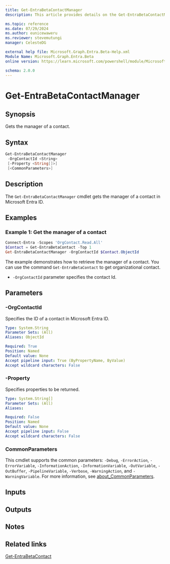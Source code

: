 ```yaml
---
title: Get-EntraBetaContactManager
description: This article provides details on the Get-EntraBetaContactManager command.

ms.topic: reference
ms.date: 07/29/2024
ms.author: eunicewaweru
ms.reviewer: stevemutungi
manager: CelesteDG

external help file: Microsoft.Graph.Entra.Beta-Help.xml
Module Name: Microsoft.Graph.Entra.Beta
online version: https://learn.microsoft.com/powershell/module/Microsoft.Graph.Entra.Beta/Get-EntraBetaContactManager

schema: 2.0.0
---
```


# Get-EntraBetaContactManager

## Synopsis

Gets the manager of a contact.

## Syntax

```powershell
Get-EntraBetaContactManager
 -OrgContactId <String>
 [-Property <String[]>]
 [<CommonParameters>]
```

## Description

The `Get-EntraBetaContactManager` cmdlet gets the manager of a contact in Microsoft Entra ID.

## Examples

### Example 1: Get the manager of a contact

```powershell
Connect-Entra -Scopes 'OrgContact.Read.All'
$Contact = Get-EntraBetaContact -Top 1
Get-EntraBetaContactManager -OrgContactId $Contact.ObjectId
```

The example demonstrates how to retrieve the manager of a contact. You can use the command `Get-EntraBetaContact` to get organizational contact.

- `-OrgContactId` parameter specifies the contact Id.

## Parameters

### -OrgContactId

Specifies the ID of a contact in Microsoft Entra ID.

```yaml
Type: System.String
Parameter Sets: (All)
Aliases: ObjectId

Required: True
Position: Named
Default value: None
Accept pipeline input: True (ByPropertyName, ByValue)
Accept wildcard characters: False
```

### -Property

Specifies properties to be returned.

```yaml
Type: System.String[]
Parameter Sets: (All)
Aliases:

Required: False
Position: Named
Default value: None
Accept pipeline input: False
Accept wildcard characters: False
```

### CommonParameters

This cmdlet supports the common parameters: `-Debug`, `-ErrorAction`, `-ErrorVariable`, `-InformationAction`, `-InformationVariable`, `-OutVariable`, `-OutBuffer`, `-PipelineVariable`, `-Verbose`, `-WarningAction`, and `-WarningVariable`. For more information, see [about_CommonParameters](https://go.microsoft.com/fwlink/?LinkID=113216).

## Inputs

## Outputs

## Notes

## Related links

[Get-EntraBetaContact](Get-EntraBetaContact.md)
